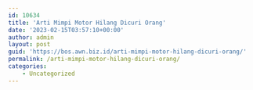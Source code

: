 ```yaml
---
id: 10634
title: 'Arti Mimpi Motor Hilang Dicuri Orang'
date: '2023-02-15T03:57:10+00:00'
author: admin
layout: post
guid: 'https://bos.awn.biz.id/arti-mimpi-motor-hilang-dicuri-orang/'
permalink: /arti-mimpi-motor-hilang-dicuri-orang/
categories:
    - Uncategorized
---
```



